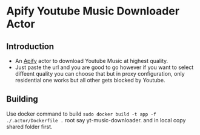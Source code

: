 # Apify Youtube Music Downloader Actor

## Introduction

- An [Apify](https://apify.com/) actor to download Youtube Music at highest quality.
- Just paste the url and you are good to go however if you want to select diffeent quality you can choose that but in proxy configuration, only residential one works but all other gets blocked by Youtube.

## Building 

Use docker command to build `sudo docker build -t app -f ./.actor/Dockerfile .` root say yt-music-downloader. and in local copy shared folder first.